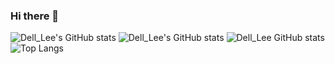 ### Hi there 👋

<!--
**DouBi235/DouBi235** is a ✨ _special_ ✨ repository because its `README.md` (this file) appears on your GitHub profile.

Here are some ideas to get you started:

- 🔭 I’m currently working on ...
- 🌱 I’m currently learning ...
- 👯 I’m looking to collaborate on ...
- 🤔 I’m looking for help with ...
- 💬 Ask me about ...
- 📫 How to reach me: ...
- 😄 Pronouns: ...
- ⚡ Fun fact: ...
-->
![Dell_Lee's GitHub stats](https://github-readme-stats.vercel.app/api?username=DouBi235)
![Dell_Lee's GitHub stats](https://github-readme-stats.vercel.app/api?username=DouBi235&show_icons=true)
![Dell_Lee GitHub stats](https://github-readme-stats.vercel.app/api?username=DouBi235&show_icons=true&theme=radical)
![Top Langs](https://github-readme-stats.vercel.app/api/top-langs/?username=DouBi235&layout=compact)




